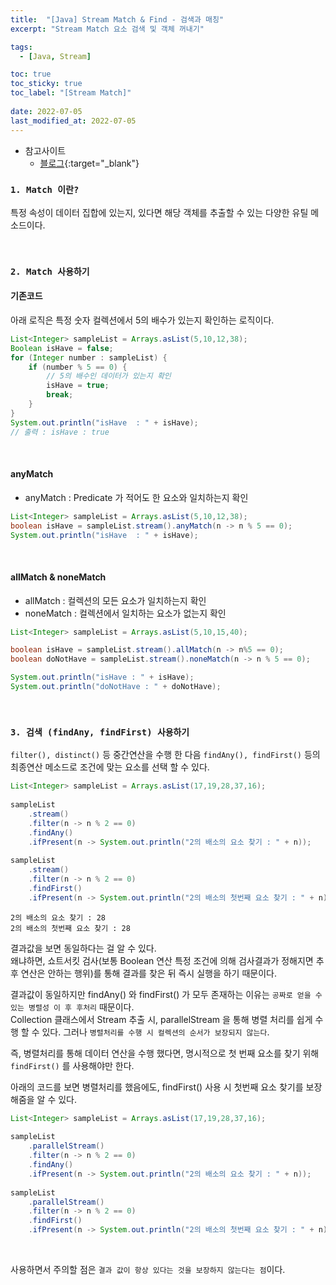 ```yaml
---
title:  "[Java] Stream Match & Find - 검색과 매칭"
excerpt: "Stream Match 요소 검색 및 객체 꺼내기"

tags:
  - [Java, Stream]

toc: true
toc_sticky: true
toc_label: "[Stream Match]"
 
date: 2022-07-05
last_modified_at: 2022-07-05
---
```


- 참고사이트
  - [블로그](https://doohyun.tistory.com/30?category=592214){:target="_blank"}


### ``1. Match 이란?``

특정 속성이 데이터 집합에 있는지, 있다면 해당 객체를 추출할 수 있는 다양한 유틸 메소드이다.

<br>

### ``2. Match 사용하기 ``

#### 기존코드

아래 로직은 특정 숫자 컬렉션에서 5의 배수가 있는지 확인하는 로직이다.

```java
List<Integer> sampleList = Arrays.asList(5,10,12,38);
Boolean isHave = false;
for (Integer number : sampleList) {
	if (number % 5 == 0) {        
		// 5의 배수인 데이터가 있는지 확인
		isHave = true;
		break;
	}
}			
System.out.println("isHave  : " + isHave);
// 출력 : isHave : true
```

<br>

#### anyMatch

- anyMatch : Predicate 가 적어도 한 요소와 일치하는지 확인 

```java
List<Integer> sampleList = Arrays.asList(5,10,12,38);
boolean isHave = sampleList.stream().anyMatch(n -> n % 5 == 0);
System.out.println("isHave  : " + isHave);
```

<br>


#### allMatch & noneMatch

- allMatch : 컬렉션의 모든 요소가 일치하는지 확인
- noneMatch : 컬렉션에서 일치하는 요소가 없는지 확인

```java
List<Integer> sampleList = Arrays.asList(5,10,15,40);

boolean isHave = sampleList.stream().allMatch(n -> n%5 == 0);
boolean doNotHave = sampleList.stream().noneMatch(n -> n % 5 == 0);

System.out.println("isHave : " + isHave);
System.out.println("doNotHave : " + doNotHave);
```

<br>


### ``3. 검색 (findAny, findFirst) 사용하기 ``

`filter(), distinct()` 등 중간연산을 수행 한 다음 `findAny(), findFirst()` 등의 최종연산 메소드로 조건에 맞는 요소를 선택 할 수 있다.


```java
List<Integer> sampleList = Arrays.asList(17,19,28,37,16);
		
sampleList
	.stream()
	.filter(n -> n % 2 == 0)
	.findAny()
	.ifPresent(n -> System.out.println("2의 배소의 요소 찾기 : " + n));
		
sampleList
	.stream()
	.filter(n -> n % 2 == 0)
	.findFirst()
	.ifPresent(n -> System.out.println("2의 배소의 첫번째 요소 찾기 : " + n));
```

```console
2의 배소의 요소 찾기 : 28
2의 배소의 첫번째 요소 찾기 : 28
```

결과값을 보면 동일하다는 걸 알 수 있다. <br>
왜냐하면, 쇼트서킷 검사(보통 Boolean 연산 특정 조건에 의해 검사결과가 정해지면 추 후 연산은 안하는 행위)를 통해 결과를 찾은 뒤 즉시 실행을 하기 때문이다. <br>

결과값이 동일하지만 findAny() 와 findFirst() 가 모두 존재하는 이유는 `공짜로 얻을 수 있는 병렬성 이 후 후처리` 때문이다. <br>
Collection 클래스에서 Stream 추출 시, parallelStream 을 통해 병렬 처리를 쉽게 수행 할 수 있다. 그러나 `병렬처리를 수행 시 컬렉션의 순서가 보장되지 않는다`. <br>

즉, 병렬처리를 통해 데이터 연산을 수행 했다면, 명시적으로 첫 번째 요소를 찾기 위해 `findFirst()` 를 사용해야만 한다. <br>

아래의 코드를 보면 병렬처리를 했음에도, findFirst() 사용 시 첫번째 요소 찾기를 보장해줌을 알 수 있다.

```java
List<Integer> sampleList = Arrays.asList(17,19,28,37,16);
	
sampleList
	.parallelStream()
	.filter(n -> n % 2 == 0)
	.findAny()
	.ifPresent(n -> System.out.println("2의 배소의 요소 찾기 : " + n));
		
sampleList
	.parallelStream()
	.filter(n -> n % 2 == 0)
	.findFirst()
	.ifPresent(n -> System.out.println("2의 배소의 첫번째 요소 찾기 : " + n));
```

<br>


사용하면서 주의할 점은 `결과 값이 항상 있다는 것을 보장하지 않는다는 점`이다.